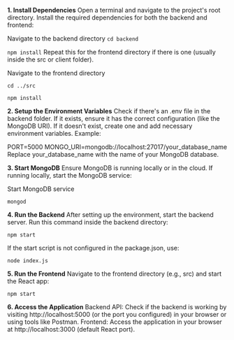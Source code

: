 **1. Install Dependencies**
Open a terminal and navigate to the project's root directory. Install the required dependencies for both the backend and frontend:

Navigate to the backend directory
`cd backend`

`npm install`
Repeat this for the frontend directory if there is one (usually inside the src or client folder).

Navigate to the frontend directory

`cd ../src`

`npm install`

**2. Setup the Environment Variables**
Check if there's an .env file in the backend folder. If it exists, ensure it has the correct configuration (like the MongoDB URI). If it doesn't exist, create one and add necessary environment variables. Example:

PORT=5000
MONGO_URI=mongodb://localhost:27017/your_database_name
Replace your_database_name with the name of your MongoDB database.

**3. Start MongoDB**
Ensure MongoDB is running locally or in the cloud. If running locally, start the MongoDB service:

Start MongoDB service

`mongod`

**4. Run the Backend**
After setting up the environment, start the backend server. Run this command inside the backend directory:

`npm start`

If the start script is not configured in the package.json, use:

`node index.js`

**5. Run the Frontend**
Navigate to the frontend directory (e.g., src) and start the React app:

`npm start`

**6. Access the Application**
Backend API: Check if the backend is working by visiting http://localhost:5000 (or the port you configured) in your browser or using tools like Postman.
Frontend: Access the application in your browser at http://localhost:3000 (default React port).

